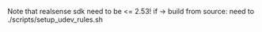 Note that realsense sdk need to be <= 2.53!
if -> build from source: need to ./scripts/setup_udev_rules.sh